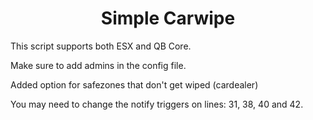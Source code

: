 <h1 align='center'>Simple Carwipe</a></h1><p align='center'>

This script supports both ESX and QB Core.

Make sure to add admins in the config file.
  
Added option for safezones that don't get wiped (cardealer)

You may need to change the notify triggers on lines: 31, 38, 40 and 42.
